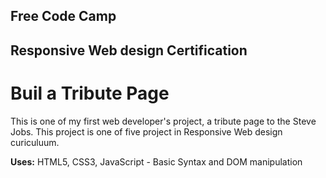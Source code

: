 ## Free Code Camp
## Responsive Web design Certification

# Buil a Tribute Page

This is one of my first web developer's project, a tribute page to the Steve Jobs.
This project is one of five project in Responsive Web design curiculuum.

**Uses:**
HTML5, CSS3, JavaScript - Basic Syntax and DOM manipulation
